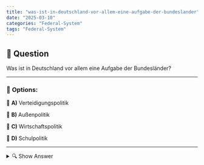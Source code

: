 ```yaml
---
title: "was-ist-in-deutschland-vor-allem-eine-aufgabe-der-bundeslander"
date: "2025-03-10"
categories: "Federal-System"
tags: "Federal-System"
---
```


## 📌 **Question**

Was ist in Deutschland vor allem eine Aufgabe der Bundesländer?



---

### 📝 **Options:**

🔘 **A)** Verteidigungspolitik

🔘 **B)** Außenpolitik

🔘 **C)** Wirtschaftspolitik

🔘 **D)** Schulpolitik

---

<details>
  <summary>🔍 Show Answer</summary>

  <p>
💡  <b>Correct Answer:</b>  d
  </p>
  <p>
    📖<b>Explanation:</b>
    In Deutschland ist das politische System föderal strukturiert, was bedeutet, dass die Bundesländer (16 insgesamt) spezifische Zuständigkeiten neben der Bundesregierung haben. Während nationale Aufgaben wie Verteidigungspolitik und Außenpolitik vom Bund übernommen werden, sind viele innere Angelegenheiten den Bundesländern vorbehalten. Dazu gehören unter anderem die Wirtschaftspolitik und besonders die Schulpolitik. Diese Aufgabenteilung ermöglicht es den Ländern, Bildungssysteme entsprechend ihren regionalen Bedürfnissen zu gestalten.
  </p>
</details>
